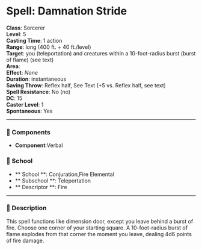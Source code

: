 
# Spell: Damnation Stride
**Class**: Sorcerer  
**Level**: 5  
**Casting Time**: 1 action  
**Range**: long (400 ft. + 40 ft./level)  
**Target**: you (teleportation) and creatures within a 10-foot-radius burst (burst of flame) (see text)  
**Area**:   
**Effect**: _None_  
**Duration**: instantaneous  
**Saving Throw**: Reflex half, See Text (+5 vs. Reflex half, see text)  
**Spell Resistance**: No (no)  
**DC**: 15  
**Caster Level**: 1  
**Spontaneous**: Yes

---

### 🔮 Components
- **Component**:Verbal

### 🏫 School
- ** School **: Conjuration,Fire Elemental
- ** Subschool **: Teleportation
- ** Descriptor **: Fire
---

### 📜 Description
This spell functions like dimension door, except you leave behind a burst of fire. Choose one corner of your starting square. A 10-foot-radius burst of flame explodes from that corner the moment you leave, dealing 4d6 points of fire damage.
